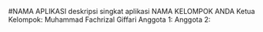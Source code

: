 #NAMA APLIKASI
deskripsi singkat aplikasi
NAMA KELOMPOK ANDA
Ketua Kelompok: Muhammad Fachrizal Giffari
Anggota 1:
Anggota 2:
